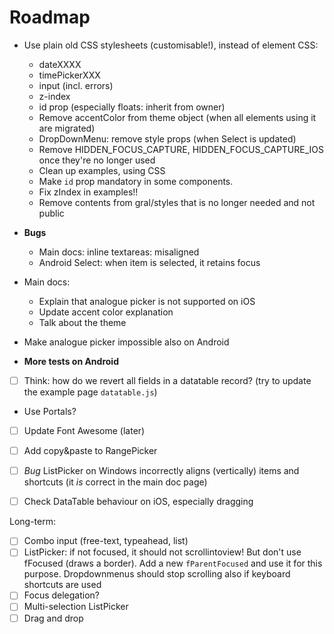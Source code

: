 # Roadmap

* Use plain old CSS stylesheets (customisable!), instead of element CSS:
    * dateXXXX
    * timePickerXXX
    * input (incl. errors)
    * z-index
    * id prop (especially floats: inherit from owner)
    * Remove accentColor from theme object (when all elements using it are migrated)
    * DropDownMenu: remove style props (when Select is updated)
    * Remove HIDDEN_FOCUS_CAPTURE, HIDDEN_FOCUS_CAPTURE_IOS once they're no longer used
    * Clean up examples, using CSS
    * Make `id` prop mandatory in some components.
    * Fix zIndex in examples!!
    * Remove contents from gral/styles that is no longer needed and not public

* **Bugs**
    * Main docs: inline textareas: misaligned
    * Android Select: when item is selected, it retains focus
* Main docs:
    * Explain that analogue picker is not supported on iOS
    * Update accent color explanation
    * Talk about the theme
* Make analogue picker impossible also on Android
* **More tests on Android**
* [ ] Think: how do we revert all fields in a datatable record? (try to update the example page `datatable.js`)
* Use Portals?
* [ ] Update Font Awesome (later)

* [ ] Add copy&paste to RangePicker
* [ ] _Bug_ ListPicker on Windows incorrectly aligns (vertically) items and shortcuts (it _is_ correct in the main doc page)
* [ ] Check DataTable behaviour on iOS, especially dragging

Long-term:

* [ ] Combo input (free-text, typeahead, list)
* [ ] ListPicker: if not focused, it should not scrollintoview! But don't use fFocused (draws a border). Add a new `fParentFocused` and use it for this purpose. Dropdownmenus should stop scrolling also if keyboard shortcuts are used
* [ ] Focus delegation?
* [ ] Multi-selection ListPicker
* [ ] Drag and drop
